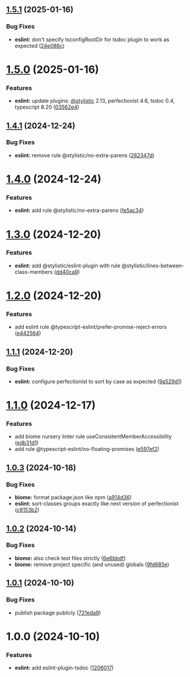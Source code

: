 ## [1.5.1](https://github.com/liveryvideo/biome-lit/compare/v1.5.0...v1.5.1) (2025-01-16)


### Bug Fixes

* **eslint:** don't specify tsconfigRootDir for tsdoc plugin to work as expected ([24e086c](https://github.com/liveryvideo/biome-lit/commit/24e086cc0645fd4f07c7a5b78dc95d3f4c712771))

# [1.5.0](https://github.com/liveryvideo/biome-lit/compare/v1.4.1...v1.5.0) (2025-01-16)


### Features

* **eslint:** update plugins: [@stylistic](https://github.com/stylistic) 2.13, perfectionist 4.6, tsdoc 0.4, typescript 8.20 ([03562e4](https://github.com/liveryvideo/biome-lit/commit/03562e49de173931df2ba7976c65e51b3bb9967b))

## [1.4.1](https://github.com/liveryvideo/biome-lit/compare/v1.4.0...v1.4.1) (2024-12-24)


### Bug Fixes

* **eslint:** remove rule @stylistic/no-extra-parens ([282347d](https://github.com/liveryvideo/biome-lit/commit/282347d29da962539d0e67cd8c4392cfb2ad9c49))

# [1.4.0](https://github.com/liveryvideo/biome-lit/compare/v1.3.0...v1.4.0) (2024-12-24)


### Features

* **eslint:** add rule @stylistic/no-extra-parens ([fe5ac34](https://github.com/liveryvideo/biome-lit/commit/fe5ac34d02840b5141e9df15086a668104a7586d))

# [1.3.0](https://github.com/liveryvideo/biome-lit/compare/v1.2.0...v1.3.0) (2024-12-20)


### Features

* **eslint:** add @stylistic/eslint-plugin with rule @stylistic/lines-between-class-members ([dd40ca9](https://github.com/liveryvideo/biome-lit/commit/dd40ca9574ce1a41530c52776f9a3c65ddba4b26))

# [1.2.0](https://github.com/liveryvideo/biome-lit/compare/v1.1.1...v1.2.0) (2024-12-20)


### Features

* add eslint rule @typescript-eslint/prefer-promise-reject-errors ([e442564](https://github.com/liveryvideo/biome-lit/commit/e442564756c3669266bad4800502fdf005518a05))

## [1.1.1](https://github.com/liveryvideo/biome-lit/compare/v1.1.0...v1.1.1) (2024-12-20)


### Bug Fixes

* **eslint:** configure perfectionist to sort by case as expected ([9a529d1](https://github.com/liveryvideo/biome-lit/commit/9a529d13218e832e488e6c82bdf9138639a63d1d))

# [1.1.0](https://github.com/liveryvideo/biome-lit/compare/v1.0.3...v1.1.0) (2024-12-17)


### Features

* add biome nursery linter rule useConsistentMemberAccessibility ([edb31d1](https://github.com/liveryvideo/biome-lit/commit/edb31d13640d4b3da8064ef65a1f9c8e77438226))
* add rule @typescript-eslint/no-floating-promises ([e597ef2](https://github.com/liveryvideo/biome-lit/commit/e597ef2b7c972712447ea30ee614efd69f7b77f9))

## [1.0.3](https://github.com/liveryvideo/biome-lit/compare/v1.0.2...v1.0.3) (2024-10-18)


### Bug Fixes

* **biome:** format package.json like npm ([a914d36](https://github.com/liveryvideo/biome-lit/commit/a914d364e490347b2e6bbc7f34e2344584bad2ba))
* **eslint:** sort-classes groups exactly like next version of perfectionist ([c8153b2](https://github.com/liveryvideo/biome-lit/commit/c8153b294f48903793f38dad45844d77d7a57144))

## [1.0.2](https://github.com/liveryvideo/biome-lit/compare/v1.0.1...v1.0.2) (2024-10-14)


### Bug Fixes

* **biome:** also check test files strictly ([6e6bbdf](https://github.com/liveryvideo/biome-lit/commit/6e6bbdf09dab36f28fd07211fb9f591309167a9d))
* **biome:** remove project specific (and unused) globals ([9fd685e](https://github.com/liveryvideo/biome-lit/commit/9fd685edb6a88d500ceef8daa339949feef9c16f))

## [1.0.1](https://github.com/liveryvideo/biome-lit/compare/v1.0.0...v1.0.1) (2024-10-10)


### Bug Fixes

* publish package publicly ([721eda9](https://github.com/liveryvideo/biome-lit/commit/721eda9cc39c3657be76adda4aaf86638a5b962c))

# 1.0.0 (2024-10-10)


### Features

* **eslint:** add eslint-plugin-tsdoc ([1206017](https://github.com/liveryvideo/biome-lit/commit/1206017f13ac02449cf0f47d0792964e47ef653c))
